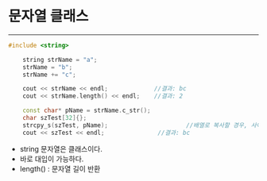 # 문자열 클래스
***
```c++
#include <string>

	string strName = "a";
	strName = "b";
	strName += "c";

	cout << strName << endl;             //결과: bc
	cout << strName.length() << endl;    //결과: 2

	const char* pName = strName.c_str();
	char szTest[32]{};
	strcpy_s(szTest, pName);				      //배열로 복사할 경우, 사이즈 생략 가능
	cout << szTest << endl;               //결과: bc
```
- string 문자열은 클래스이다.
- 바로 대입이 가능하다.
- length() : 문자열 길이 반환
